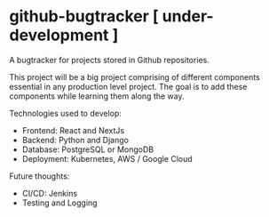 # github-bugtracker [ under-development ]
A bugtracker for projects stored in Github repositories. 

This project will be a big project comprising of different components essential in any production level project. The goal is to add these components while learning them along the way.

Technologies used to develop:
- Frontend: React and NextJs
- Backend: Python and Django
- Database: PostgreSQL or MongoDB
- Deployment: Kubernetes, AWS / Google Cloud

Future thoughts:
- CI/CD: Jenkins
- Testing and Logging